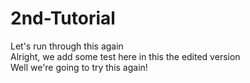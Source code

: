 # 2nd-Tutorial
Let's run through this again
<br>
Alright, we add some test here in this the edited version
<br>
Well we're going to try this again!
